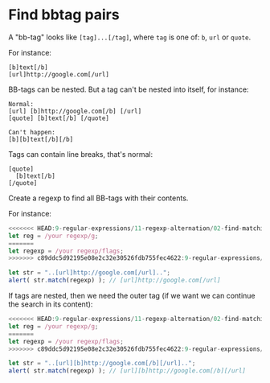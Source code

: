 # Find bbtag pairs

A "bb-tag" looks like `[tag]...[/tag]`, where `tag` is one of: `b`, `url` or `quote`.

For instance:
```
[b]text[/b]
[url]http://google.com[/url]
```

BB-tags can be nested. But a tag can't be nested into itself, for instance:

```
Normal:
[url] [b]http://google.com[/b] [/url]
[quote] [b]text[/b] [/quote]

Can't happen:
[b][b]text[/b][/b]
```

Tags can contain line breaks, that's normal:

```
[quote]
  [b]text[/b]
[/quote]
```

Create a regexp to find all BB-tags with their contents.

For instance:

```js
<<<<<<< HEAD:9-regular-expressions/11-regexp-alternation/02-find-matching-bbtags/task.md
let reg = /your regexp/g;
=======
let regexp = /your regexp/flags;
>>>>>>> c89ddc5d92195e08e2c32e30526fdb755fec4622:9-regular-expressions/13-regexp-alternation/02-find-matching-bbtags/task.md

let str = "..[url]http://google.com[/url]..";
alert( str.match(regexp) ); // [url]http://google.com[/url]
```

If tags are nested, then we need the outer tag (if we want we can continue the search in its content):

```js
<<<<<<< HEAD:9-regular-expressions/11-regexp-alternation/02-find-matching-bbtags/task.md
let reg = /your regexp/g;
=======
let regexp = /your regexp/flags;
>>>>>>> c89ddc5d92195e08e2c32e30526fdb755fec4622:9-regular-expressions/13-regexp-alternation/02-find-matching-bbtags/task.md

let str = "..[url][b]http://google.com[/b][/url]..";
alert( str.match(regexp) ); // [url][b]http://google.com[/b][/url]
```
